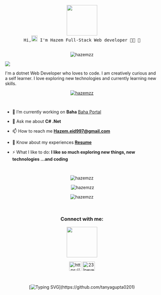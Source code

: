 <div id="header" align="center">
  <img src="https://media.giphy.com/media/M9gbBd9nbDrOTu1Mqx/giphy.gif" width="100"/>
</div>
<div align='center'>
<samp> Hi,<img src="https://github.com/vimalverma558/vimalverma558/blob/v2/img/Hi.gif" style="width:20px"> I'm Hazem Full-Stack Web developer 👨‍💻 🚀 </samp> 
</div>
<br>
<p align="center"> <img src="https://komarev.com/ghpvc/?username=hazemzz&label=Profile%20views&color=0e75b6&style=flat" alt="hazemzz" /> </p>
<a href=""><img src="https://user-images.githubusercontent.com/73097560/115834477-dbab4500-a447-11eb-908a-139a6edaec5c.gif"></a>
  </div>
  <p align="left"> 
  I'm a dotnet Web Developer who loves to code. I am creatively curious and a self learner. I love exploring new technologies and currently learning new skills. <br>
<p align="center"> <a href="https://github.com/ryo-ma/github-profile-trophy"><img src="https://github-profile-trophy.vercel.app/?username=hazemzz" alt="hazemzz" /></a> </p>
<br>

- 🔭 I’m currently working on **Baha** [Baha Portal](https://bahaportal.gama-ksa.com/)

- 💬 Ask me about **C# .Net**

- 📫 How to reach me **Hazem.eid997@gmail.com**

- 📄 Know about my experiences **[Resume](https://docs.google.com/document/d/16DNac9WrbmzLQznMV3SGZDU-v0dtu0Zw/edit?usp=share_link&ouid=102300338536381275555&rtpof=true&sd=true)**

- ⚡ What I like to do: **I like so much exploring new things, new technologies ...and coding**

<br>

<p align="center"><img src="https://github-readme-stats.vercel.app/api/top-langs?username=hazemzz&show_icons=true&locale=en&layout=compact" alt="hazemzz" /></p>

<p align="center" >&nbsp;<img src="https://github-readme-stats.vercel.app/api?username=hazemzz&show_icons=true&locale=en" alt="hazemzz" /></p>

<p align="center" ><img src="https://github-readme-streak-stats.herokuapp.com/?user=hazemzz&" alt="hazemzz" /></p>

<br>

<h3 align="center">Connect with me: </h3>

<div align="center">
<img src='https://raw.githubusercontent.com/ShahriarShafin/ShahriarShafin/main/Assets/handshake.gif' width="100px" />
</div>

<p align="center">
<a href="https://linkedin.com/in/https://www.linkedin.com/in/hazem-elazb/" target="blank"><img align="center" src="https://raw.githubusercontent.com/rahuldkjain/github-profile-readme-generator/master/src/images/icons/Social/linked-in-alt.svg" alt="https://www.linkedin.com/in/hazem-elazb/" height="30" width="40" /></a>
<a href="https://twitter.com/23lpever" target="blank"><img align="center" src="https://raw.githubusercontent.com/rahuldkjain/github-profile-readme-generator/master/src/images/icons/Social/twitter.svg" alt="23lpever" height="30" width="40" /></a>
</p>

<br>

  <div align="center"> 

[![Typing SVG](https://readme-typing-svg.herokuapp.com/?lines=Thanks+For+Visiting!!&center=true&color="FF0000")](https://github.com/tanyagupta0201)

 </div> 
